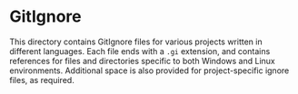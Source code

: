 # GitIgnore
This directory contains GitIgnore files for various projects written in
different languages. Each file ends with a `.gi` extension, and contains
references for files and directories specific to both Windows and Linux
environments. Additional space is also provided for project-specific ignore
files, as required.
